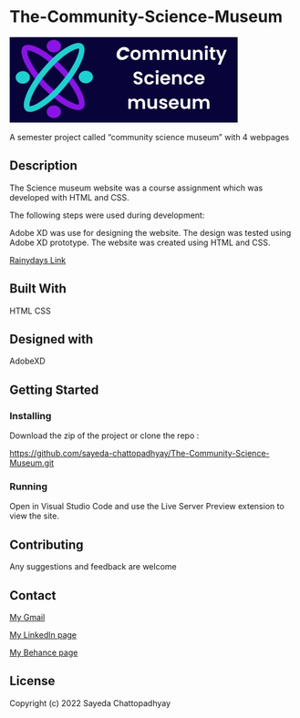 # The-Community-Science-Museum

![image](images/logo.museum.jpg)

A semester project called “community science museum” with 4 webpages

## Description

The Science museum website was a course assignment which was developed with HTML and CSS.

The following steps were used during development:

Adobe XD was use for designing the website.
The design was tested using Adobe XD prototype.
The website was created using HTML and CSS.

<a href="https://dreamy-curran-2df551.netlify.app ">Rainydays Link</a>

## Built With

HTML
CSS

## Designed with

AdobeXD

## Getting Started

### Installing

Download the zip of the project or clone the repo :

https://github.com/sayeda-chattopadhyay/The-Community-Science-Museum.git

### Running

Open in Visual Studio Code and use the Live Server Preview extension to view the site.

## Contributing

Any suggestions and feedback are welcome

## Contact

[My Gmail](mailto:sayeda.b@gmail.com)

[My LinkedIn page](https://www.linkedin.com/in/sayeda-chattopadhyay-7b33ba156/)

[My Behance page](https://www.behance.net/gallery/111339401/UX-Portfolio)

## License

Copyright (c) 2022 Sayeda Chattopadhyay
